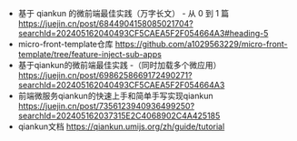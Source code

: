 - 基于 qiankun 的微前端最佳实践（万字长文） - 从 0 到 1 篇
https://juejin.cn/post/6844904158085021704?searchId=202405162040493CF5CAEA5F2F054664A3#heading-5
- micro-front-template仓库
https://github.com/a1029563229/micro-front-template/tree/feature-inject-sub-apps
- 基于qiankun的微前端最佳实践 -（同时加载多个微应用）
https://juejin.cn/post/6986258669172490271?searchId=202405162040493CF5CAEA5F2F054664A3
- 前端微服务qiankun的快速上手和简单手写实现qiankun
https://juejin.cn/post/7356123940936499250?searchId=202405162037315E2C4068902C4A425185
- qiankun文档
https://qiankun.umijs.org/zh/guide/tutorial